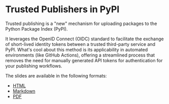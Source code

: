 # Trusted Publishers in PyPI

Trusted publishing is a "new" mechanism for uploading packages to the
Python Package Index (PyPI).

It leverages the OpenID Connect (OIDC) standard to facilitate the exchange
of short-lived identity tokens between a trusted third-party service and PyPI.
What's cool about this method is its applicability in automated environments
(like GitHub Actions), offering a streamlined process that removes the need
for manually generated API tokens for authentication for your publishing
workflows.

The slides are available in the following formats:

- [HTML](https://jduabe.dev/pypi-trusted-publisher)
- [Markdown](pypi-trusted-publisher.md)
- [PDF](pypi-trusted-publisher.pdf)

